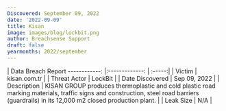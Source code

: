 ```yaml
---
Discovered: September 09, 2022
date: '2022-09-09'
title: Kisan
image: images/blog/lockbit.png
author: Breachsense Support
draft: false
yearmonths: 2022/september
---
```



| Data Breach Report
------------:     |:-------------:    | :-----:|
| Victim      | kisan.com.tr      | 
| Threat Actor      | LockBit      | 
| Date Discovered      | Sep 09, 2022      | 
| Description      |  KISAN GROUP produces thermoplastic and cold plastic road marking materials, traffic signs and construction, steel road barriers (guardrails) in its 12,000 m2 closed production plant.      | 
| Leak Size      | N/A      | 

